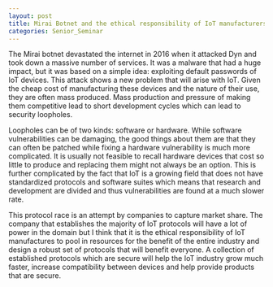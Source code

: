 ```yaml
---
layout: post
title: Mirai Botnet and the ethical responsibility of IoT manufacturers
categories: Senior_Seminar
---
```


The Mirai botnet devastated the internet in 2016 when it attacked Dyn and took down a massive number of services. It was a malware that had a huge impact, but it was based on a simple idea: exploiting default passwords of IoT devices. This attack shows a new problem that will arise with IoT. Given the cheap cost of manufacturing these devices and the nature of their use, they are often mass produced. Mass production and pressure of making them competitive lead to short development cycles which can lead to security loopholes.

Loopholes can be of two kinds: software or hardware. While software vulnerabilities can be damaging, the good things about them are that they can often be patched while fixing a hardware vulnerability is much more complicated. It is usually not feasible to recall hardware devices that cost so little to produce and replacing them might not always be an option. This is further complicated by the fact that IoT is a growing field that does not have standardized protocols and software suites which means that research and development are divided and thus vulnerabilities are found at a much slower rate.

This protocol race is an attempt by companies to capture market share. The company that establishes the majority of IoT protocols will have a lot of power in the domain but I think that it is the ethical responsibility of IoT manufactures to pool in resources for the benefit of the entire industry and design a robust set of protocols that will benefit everyone. A collection of established protocols which are secure will help the IoT industry grow much faster, increase compatibility between devices and help provide products that are secure.

